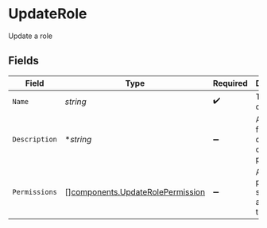 # UpdateRole

Update a role


## Fields

| Field                                                                                | Type                                                                                 | Required                                                                             | Description                                                                          |
| ------------------------------------------------------------------------------------ | ------------------------------------------------------------------------------------ | ------------------------------------------------------------------------------------ | ------------------------------------------------------------------------------------ |
| `Name`                                                                               | *string*                                                                             | :heavy_check_mark:                                                                   | The name of the role.                                                                |
| `Description`                                                                        | **string*                                                                            | :heavy_minus_sign:                                                                   | A long-form description of the role's purpose.                                       |
| `Permissions`                                                                        | [][components.UpdateRolePermission](../../models/components/updaterolepermission.md) | :heavy_minus_sign:                                                                   | An array of permission slugs to assign to the role.                                  |